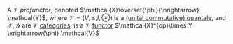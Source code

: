 A $\mathcal{V}$ *profunctor*, denoted 
$\mathcal{X}\overset{\phi}{\nrightarrow} \mathcal{Y}$, where 
$\mathcal{V}=(V,\leq,I,\otimes)$ is a 
[(unital commutative) quantale](/docs/math/defs/quantale.qmd), and 
$\mathcal{X},\mathcal{Y}$ are $\mathcal{V}$ 
[categories](/docs/math/defs/vcat.qmd), is a $\mathcal{V}$ 
[functor](/docs/math/defs/v_functor.qmd) 
$\mathcal{X}^{op}\times Y \xrightarrow{\phi} \mathcal{V}$
